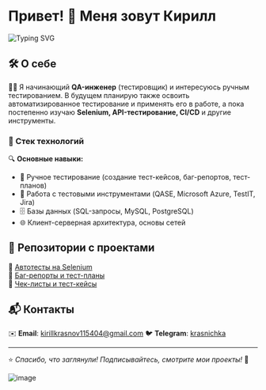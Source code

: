# Привет! 👋 Меня зовут Кирилл

![Typing SVG](https://readme-typing-svg.herokuapp.com?color=%2336BCF7&lines=QA+Engineer;Manual+%26+Automation+Tester)  

## 🛠 О себе
👨‍💻 Я начинающий **QA-инженер** (тестировщик) и интересуюсь ручным тестированием. В будущем планирую также освоить автоматизированное тестирование и применять его в работе, а пока постепенно изучаю **Selenium, API-тестирование, CI/CD** и другие инструменты.

### 🚀 Стек технологий

🔍 **Основные навыки:**
- 📌 Ручное тестирование (создание тест-кейсов, баг-репортов, тест-планов)
- 📝 Работа с тестовыми инструментами (QASE, Microsoft Azure, TestIT, Jira)
- 🗄 Базы данных (SQL-запросы, MySQL, PostgreSQL)
- 🌐 Клиент-серверная архитектура, основы сетей

## 📂 Репозитории с проектами
🔹 [Автотесты на Selenium](https://github.com/ТВОЙ_НИК/selenium-tests)  
🔹 [Баг-репорты и тест-планы](https://github.com/ТВОЙ_НИК/bug-reports)   
🔹 [Чек-листы и тест-кейсы](https://github.com/ТВОЙ_НИК/test-cases)  

## 📬 Контакты
✉️ **Email**: kirillkrasnov115404@gmail.com 
🐦 **Telegram**: [krasnichka](https://t.me/krasnichka)  

---
⭐️ *Спасибо, что заглянули! Подписывайтесь, смотрите мои проекты!* 🚀




![image](https://github.com/user-attachments/assets/695dfabd-8ee0-4746-805e-aafa4507caa5)

